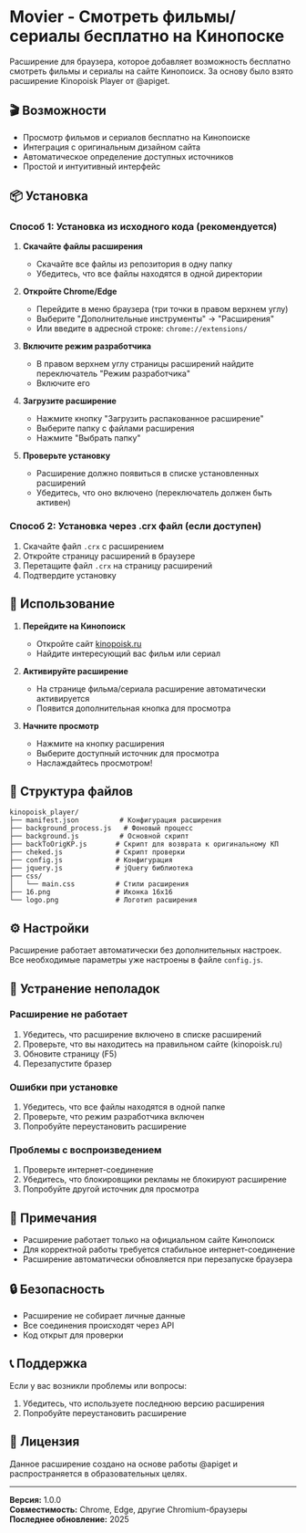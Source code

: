 # Movier - Смотреть фильмы/сериалы бесплатно на Кинопоске

Расширение для браузера, которое добавляет возможность бесплатно смотреть фильмы и сериалы на сайте Кинопоиск. За основу было взято расширение Kinopoisk Player от @apiget.

## 🎬 Возможности

- Просмотр фильмов и сериалов бесплатно на Кинопоиске
- Интеграция с оригинальным дизайном сайта
- Автоматическое определение доступных источников
- Простой и интуитивный интерфейс

## 📦 Установка

### Способ 1: Установка из исходного кода (рекомендуется)

1. **Скачайте файлы расширения**
   - Скачайте все файлы из репозитория в одну папку
   - Убедитесь, что все файлы находятся в одной директории

2. **Откройте Chrome/Edge**
   - Перейдите в меню браузера (три точки в правом верхнем углу)
   - Выберите "Дополнительные инструменты" → "Расширения"
   - Или введите в адресной строке: `chrome://extensions/`

3. **Включите режим разработчика**
   - В правом верхнем углу страницы расширений найдите переключатель "Режим разработчика"
   - Включите его

4. **Загрузите расширение**
   - Нажмите кнопку "Загрузить распакованное расширение"
   - Выберите папку с файлами расширения
   - Нажмите "Выбрать папку"

5. **Проверьте установку**
   - Расширение должно появиться в списке установленных расширений
   - Убедитесь, что оно включено (переключатель должен быть активен)

### Способ 2: Установка через .crx файл (если доступен)

1. Скачайте файл `.crx` с расширением
2. Откройте страницу расширений в браузере
3. Перетащите файл `.crx` на страницу расширений
4. Подтвердите установку

## 🚀 Использование

1. **Перейдите на Кинопоиск**
   - Откройте сайт [kinopoisk.ru](https://www.kinopoisk.ru)
   - Найдите интересующий вас фильм или сериал

2. **Активируйте расширение**
   - На странице фильма/сериала расширение автоматически активируется
   - Появится дополнительная кнопка для просмотра

3. **Начните просмотр**
   - Нажмите на кнопку расширения
   - Выберите доступный источник для просмотра
   - Наслаждайтесь просмотром!

## 📁 Структура файлов

```
kinopoisk_player/
├── manifest.json          # Конфигурация расширения
├── background_process.js   # Фоновый процесс
├── background.js          # Основной скрипт
├── backToOrigKP.js       # Скрипт для возврата к оригинальному КП
├── cheked.js             # Скрипт проверки
├── config.js             # Конфигурация
├── jquery.js             # jQuery библиотека
├── css/
│   └── main.css          # Стили расширения
├── 16.png                # Иконка 16x16
└── logo.png              # Логотип расширения
```

## ⚙️ Настройки

Расширение работает автоматически без дополнительных настроек. Все необходимые параметры уже настроены в файле `config.js`.

## 🔧 Устранение неполадок

### Расширение не работает
1. Убедитесь, что расширение включено в списке расширений
2. Проверьте, что вы находитесь на правильном сайте (kinopoisk.ru)
3. Обновите страницу (F5)
4. Перезапустите бразер

### Ошибки при установке
1. Убедитесь, что все файлы находятся в одной папке
2. Проверьте, что режим разработчика включен
3. Попробуйте переустановить расширение

### Проблемы с воспроизведением
1. Проверьте интернет-соединение
2. Убедитесь, что блокировщики рекламы не блокируют расширение
3. Попробуйте другой источник для просмотра

## 📝 Примечания

- Расширение работает только на официальном сайте Кинопоиск
- Для корректной работы требуется стабильное интернет-соединение
- Расширение автоматически обновляется при перезапуске браузера

## 🔒 Безопасность

- Расширение не собирает личные данные
- Все соединения происходят через API
- Код открыт для проверки

## 📞 Поддержка

Если у вас возникли проблемы или вопросы:
1. Убедитесь, что используете последнюю версию расширения
2. Попробуйте переустановить расширение

## 📄 Лицензия

Данное расширение создано на основе работы @apiget и распространяется в образовательных целях.

---

**Версия:** 1.0.0  
**Совместимость:** Chrome, Edge, другие Chromium-браузеры  
**Последнее обновление:** 2025